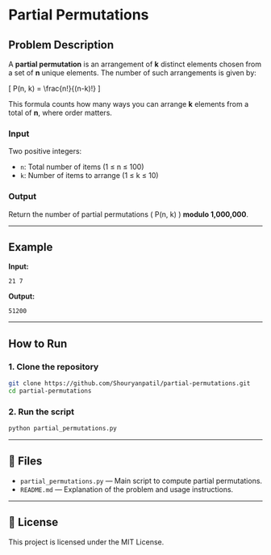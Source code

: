 # Partial Permutations

## Problem Description
A **partial permutation** is an arrangement of **k** distinct elements chosen from a set of **n** unique elements. The number of such arrangements is given by:

\[ P(n, k) = \frac{n!}{(n-k)!} \]

This formula counts how many ways you can arrange **k** elements from a total of **n**, where order matters.

### Input
Two positive integers:
- `n`: Total number of items (1 ≤ n ≤ 100)
- `k`: Number of items to arrange (1 ≤ k ≤ 10)

### Output
Return the number of partial permutations \( P(n, k) \) **modulo 1,000,000**.

---

## Example
**Input:**
```
21 7
```

**Output:**
```
51200
```

---

## How to Run

### 1. Clone the repository
```bash
git clone https://github.com/Shouryanpatil/partial-permutations.git
cd partial-permutations
```

### 2. Run the script
```bash
python partial_permutations.py
```

---

## 📂 Files
- `partial_permutations.py` — Main script to compute partial permutations.
- `README.md` — Explanation of the problem and usage instructions.

---



## 📄 License
This project is licensed under the MIT License.

